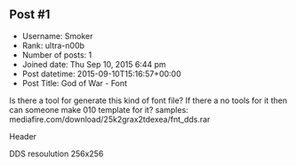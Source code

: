 ## Post #1
- Username: Smoker
- Rank: ultra-n00b
- Number of posts: 1
- Joined date: Thu Sep 10, 2015 6:44 pm
- Post datetime: 2015-09-10T15:16:57+00:00
- Post Title: God of War - Font

Is there a tool for generate this kind of font file? If there a no tools for it then can someone make 010 template for it?
samples: mediafire.com/download/25k2grax2tdexea/fnt_dds.rar

Header


DDS resoulution 256x256
